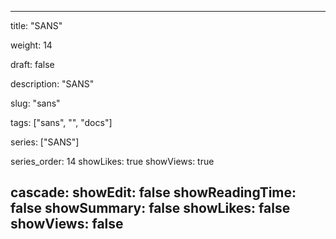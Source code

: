 ---

title: "SANS"

weight: 14

draft: false

description: "SANS"

slug: "sans"

tags: ["sans", "", "docs"]

series: ["SANS"]

series_order: 14
showLikes: true
showViews: true

cascade:
  showEdit: false
  showReadingTime: false
  showSummary: false
  showLikes: false
  showViews: false
---